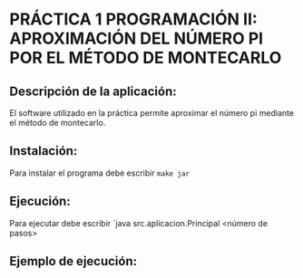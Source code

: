 # PRÁCTICA 1 PROGRAMACIÓN II: APROXIMACIÓN DEL NÚMERO PI POR EL MÉTODO DE MONTECARLO

## Descripción de la aplicación:
El software utilizado en la práctica permite aproximar el número pi mediante el método de montecarlo.
## Instalación:
Para instalar el programa debe escribir `make jar`
## Ejecución:
Para ejecutar debe escribir `java src.aplicacion.Principal <número de pasos>
## Ejemplo de ejecución:
```java src.aplicacion.Principal 1000
